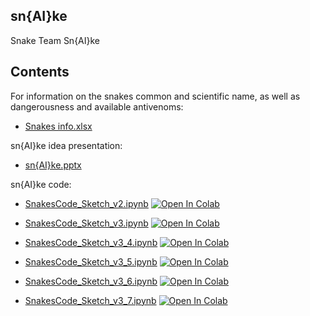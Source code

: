 ## sn{AI}ke
Snake Team Sn{AI}ke

## Contents

For information on the snakes common and scientific name, as well as dangerousness and available antivenoms:
* [Snakes info.xlsx](https://github.com/gmarcelo94/sn-AI-ke/blob/main/Snake%20info.xlsx) 

sn{AI}ke idea presentation:
* [sn{AI}ke.pptx](https://github.com/gmarcelo94/sn-AI-ke/blob/main/sn{AI}ke.pptx)
 
sn{AI}ke code:
* [SnakesCode_Sketch_v2.ipynb](https://github.com/gmarcelo94/sn-AI-ke/blob/main/SnakesCode_Sketch_v2.ipynb) [![Open In Colab](https://colab.research.google.com/assets/colab-badge.svg)](https://colab.research.google.com/github.com/gmarcelo94/sn-AI-ke/blob/main/SnakesCode_Sketch_v2.ipynb)

* [SnakesCode_Sketch_v3.ipynb](https://github.com/gmarcelo94/sn-AI-ke/blob/main/SnakesCode_Sketch_v3.ipynb) [![Open In Colab](https://colab.research.google.com/assets/colab-badge.svg)](https://colab.research.google.com/github.com/gmarcelo94/sn-AI-ke/blob/main/SnakesCode_Sketch_v3.ipynb)

* [SnakesCode_Sketch_v3_4.ipynb](https://github.com/gmarcelo94/sn-AI-ke/blob/main/SnakesCode_Sketch_v3_4.ipynb) [![Open In Colab](https://colab.research.google.com/assets/colab-badge.svg)](https://colab.research.google.com/github.com/gmarcelo94/sn-AI-ke/blob/main/SnakesCode_Sketch_v3_4.ipynb)

* [SnakesCode_Sketch_v3_5.ipynb](https://github.com/gmarcelo94/sn-AI-ke/blob/main/SnakesCode_Sketch_v3_5.ipynb) [![Open In Colab](https://colab.research.google.com/assets/colab-badge.svg)](https://colab.research.google.com/github.com/gmarcelo94/sn-AI-ke/blob/main/SnakesCode_Sketch_v3_5.ipynb)

* [SnakesCode_Sketch_v3_6.ipynb](https://github.com/gmarcelo94/sn-AI-ke/blob/main/SnakesCode_Sketch_v3_6.ipynb) [![Open In Colab](https://colab.research.google.com/assets/colab-badge.svg)](https://colab.research.google.com/github.com/gmarcelo94/sn-AI-ke/blob/main/SnakesCode_Sketch_v3_6.ipynb)

* [SnakesCode_Sketch_v3_7.ipynb](https://github.com/gmarcelo94/sn-AI-ke/blob/main/SnakesCode_Sketch_v3_7.ipynb) [![Open In Colab](https://colab.research.google.com/assets/colab-badge.svg)](https://colab.research.google.com/github.com/gmarcelo94/sn-AI-ke/blob/main/SnakesCode_Sketch_v3_7.ipynb)
